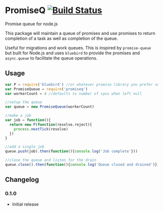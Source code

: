 PromiseQ [![Build Status](https://travis-ci.org/snailjs/promiseq.png?branch=master)](https://travis-ci.org/snailjs/promiseq)
========

Promise queue for node.js

This package will maintain a queue of promises and use promises to return
completion of a task as well as completion of the queue.

Useful for migrations and work queues. This is inspired by `promise-queue` but
built for Node.js and uses `bluebird` to provide the promises and `async.queue`
to facilitate the queue operations.

## Usage

```js
var P = require('bluebird') //or whatever promise library you prefer such as `Q`
var PromiseQueue = require('promiseq')
var workerCount = 4 //defaults to number of cpus when left null

//setup the queue
var queue = new PromiseQueue(workerCount)

//make a job
var job = function(){
  return new P(function(resolve,reject){
    process.nextTick(resolve)
  })
}

//add a single job
queue.push(job).then(function(){console.log('Job complete'}))

//close the queue and listen for the drain
queue.close().then(function(){console.log('Queue closed and drained')})
```

## Changelog

### 0.1.0
* Initial release
